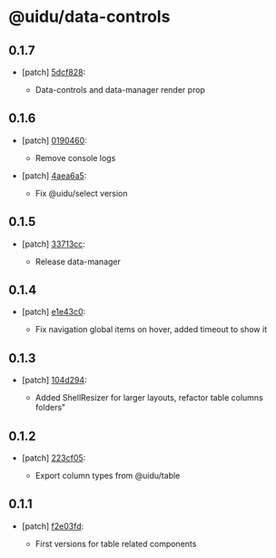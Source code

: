 # @uidu/data-controls

## 0.1.7
- [patch] [5dcf828](https://github.org/uidu-org/guidu/commits/5dcf828):

  - Data-controls and data-manager render prop

## 0.1.6
- [patch] [0190460](https://github.org/uidu-org/guidu/commits/0190460):

  - Remove console logs
- [patch] [4aea6a5](https://github.org/uidu-org/guidu/commits/4aea6a5):

  - Fix @uidu/select version

## 0.1.5
- [patch] [33713cc](https://github.org/uidu-org/guidu/commits/33713cc):

  - Release data-manager

## 0.1.4
- [patch] [e1e43c0](https://github.org/uidu-org/guidu/commits/e1e43c0):

  - Fix navigation global items on hover, added timeout to show it

## 0.1.3
- [patch] [104d294](https://github.org/uidu-org/guidu/commits/104d294):

  - Added ShellResizer for larger layouts, refactor table columns folders"

## 0.1.2
- [patch] [223cf05](https://github.org/uidu-org/guidu/commits/223cf05):

  - Export column types from @uidu/table

## 0.1.1
- [patch] [f2e03fd](https://github.org/uidu-org/guidu/commits/f2e03fd):

  - First versions for table related components
